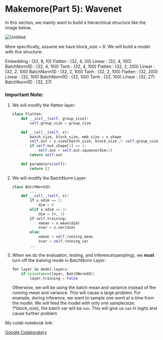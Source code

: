 # Makemore(Part 5): Wavenet

In this section, we mainly want to build a hierarchical structure like the image below. 

![Untitled](Makemore(Part%205)%20Wavenet%206c518d79b5574485bc4f3f95b72b9720/Untitled.png)

More specifically, assume we have block_size = 8. We will build a model with this structure:

Embedding : (32, 8, 10)
Flatten : (32, 4, 20)
Linear : (32, 4, 100) BatchNorm1D : (32, 4, 100) Tanh : (32, 4, 100)
Flatten : (32, 2, 200)
Linear : (32, 2, 100) BatchNorm1D : (32, 2, 100) Tanh : (32, 2, 100)
Flatten : (32, 200)
Linear : (32, 100) BatchNorm1D : (32, 100) Tanh : (32, 100)
Linear : (32, 27) BatchNorm1D : (32, 27)

### Important Note:

1. We will modify the flatten layer: 
    
    ```python
    class Flatten:
        def __init__(self, group_size):
            self.group_size = group_size
            
        def __call__(self, x):
            batch_size, block_size, emb_size = x.shape
            self.out = x.view(batch_size, block_size // self.group_size, self.group_size * emb_size)
            if self.out.shape[1] == 1:
                self.out = self.out.squeeze(dim=1)
            return self.out
        
        def parameters(self):
            return []
    ```
    
2. We will modify the BatchNorm Layer:
    
    ```python
    class BatchNorm1D:
    		...     
        def __call__(self, x):
            if x.ndim == 2:
                dim = 0
            elif x.ndim == 3:
                dim = (0, 1)
            if self.training:
                xmean = x.mean(dim)
                xvar = x.var(dim)
            else:
                xmean = self.running_mean
                xvar = self.running_var
    		...
    ```
    
3. When we do the evaluation, testing, and inference(sampling), we **must** turn off the training mode in BatchNorm Layer:
    
    ```python
    for layer in model.layers:
        if isinstance(layer, BatchNorm1D):
            layer.training = False
    ```
    
    Otherwise, we will be using the batch mean and variance instead of the running mean and variance. This will cause a large problem. For example, during inference, we want to sample one word at a time from the model.  We will feed the model with only one sample(size: 1*block_size), the batch var will be `nan`. This will give us `nan` in logits and cause further problem
    

My colab notebook link: 

[Google Colaboratory](https://colab.research.google.com/drive/1k_MBYwbYkSgqJZ5DIvf1vwNPsIIzCtma#scrollTo=pCOHO0LO9Lar)